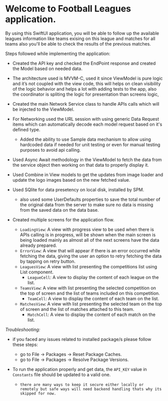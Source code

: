 # Welcome to Football Leagues application.

By using this SwiftUI application, you will be able to follow up the available leagues information like teams exising on this league and matches for all teams also you'll be able to check the results of the previous matches.

Steps followed while implementing the application:

- Created the API key and checked the EndPoint response and created the Model based on needed data.
- The architecture used is MVVM-C, used it since ViewModel is pure logic and it’s not coupled with the view code, this will helps on clean visibility of the logic behavior and helps a lot with adding tests to the app, also the coordinator is spliting the logic for presentation than screens logic,
- Created the main Network Service class to handle APIs calls which will be injected to the ViewModel.
- For Networking used the URL session with using generic Data Request items which can automatically decode each model request based on it's defined type.
  - Added the ability to use Sample data mechanism to allow using hardcoded data if needed for unit testing or even for manual testing purposes to avoid api calling.
- Used Async Await methodology in the ViewModel to fetch the data from the service object then working on that data to properly display it.
- Used Combine in View models to get the updates from image loader and update the logo images based on the new fetched value.
- Used SQlite for data presetency on local disk, installed by SPM.
  - also used some UserDefaults properties to save the total number of the original data from the server to make sure no data is missing from the saved data on the data base.

- Created multiple screens for the application flow.
	- `LoadingView`: A view with progress view to be used when there is APIs calling is in progress, will be shown when the main screen is being loaded mainly as almost all of the next screens have the data already prepared.
	- `ErrorView`: A view that will appear if there is an error occurred while fetching the data, giving the user an option to retry fetching the data by tapping on retry button.
  - `LeaguesView`: A view with list presenting the competitions list using List component.
	- `LeagueCell`: A view to display the content of each league on the list.
  - `TeamsView`: A view with list presenting the selected competition on the top of screen and the list of teams included on this competition.
	- `TeamCell`: A view to display the content of each team on the list.
  - `MatchesView`: A view with list presenting the selected team on the top of screen and the list of matches attached to this team.
	- `MatchCell`: A view to display the content of each match on the list.

*Troubleshooting:*
- if you faced any issues related to installed package/s please follow these steps:
  - go to File -> Packages -> Reset Package Caches.
  - go to File -> Packages -> Resolve Package Versions.

- To run the application properly and get data, the `API_KEY` value in `Constants` file should be updated to a valid one.
	- `there are many ways to keep it secure either locally or remotely but safe ways will need backend handling thats why its skipped for now.`
